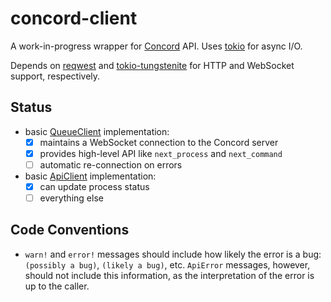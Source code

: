 # concord-client

A work-in-progress wrapper for [Concord](https://github.com/walmartlabs/concord/) API.
Uses [tokio](https://tokio.rs/) for async I/O.

Depends on [reqwest](https://github.com/seanmonstar/reqwest) and
[tokio-tungstenite](https://github.com/snapview/tokio-tungstenite/) for HTTP and
WebSocket support, respectively.

## Status

- basic [QueueClient](src/queue_client.rs) implementation:
  - [x] maintains a WebSocket connection to the Concord server
  - [x] provides high-level API like `next_process` and `next_command`
  - [ ] automatic re-connection on errors
- basic [ApiClient](src/api_client.rs) implementation:
  - [x] can update process status
  - [ ] everything else

## Code Conventions

- `warn!` and `error!` messages should include how likely the error is a bug:
  `(possibly a bug)`, `(likely a bug)`, etc. `ApiError` messages, however, should
  not include this information, as the interpretation of the error is up to the
  caller.
